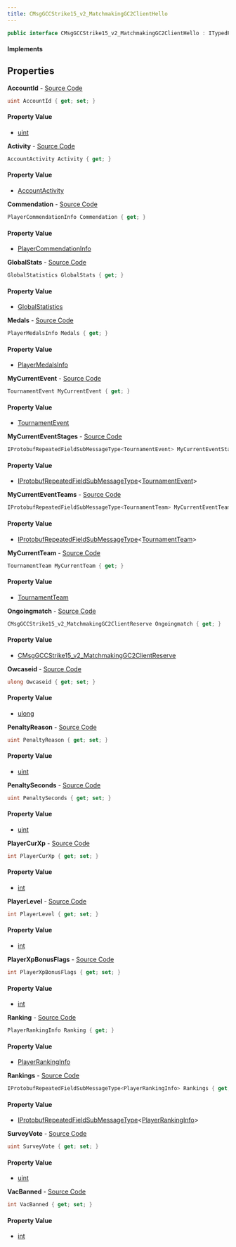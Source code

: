 ```yaml
---
title: CMsgGCCStrike15_v2_MatchmakingGC2ClientHello
---
```


```csharp
public interface CMsgGCCStrike15_v2_MatchmakingGC2ClientHello : ITypedProtobuf<CMsgGCCStrike15_v2_MatchmakingGC2ClientHello>, INativeHandle
```

#### Implements

## Properties

**AccountId** - [Source Code](https://github.com/swiftly-solution/swiftlys2/blob/master/managed/src/SwiftlyS2.Generated/Protobufs/Interfaces/CMsgGCCStrike15_v2_MatchmakingGC2ClientHello.cs#L13)

```csharp
uint AccountId { get; set; }
```

#### Property Value

- [uint](https://learn.microsoft.com/dotnet/api/system.uint32)

**Activity** - [Source Code](https://github.com/swiftly-solution/swiftlys2/blob/master/managed/src/SwiftlyS2.Generated/Protobufs/Interfaces/CMsgGCCStrike15_v2_MatchmakingGC2ClientHello.cs#L55)

```csharp
AccountActivity Activity { get; }
```

#### Property Value

- [AccountActivity](/docs/api/shared/protobufdefinitions/accountactivity)

**Commendation** - [Source Code](https://github.com/swiftly-solution/swiftlys2/blob/master/managed/src/SwiftlyS2.Generated/Protobufs/Interfaces/CMsgGCCStrike15_v2_MatchmakingGC2ClientHello.cs#L34)

```csharp
PlayerCommendationInfo Commendation { get; }
```

#### Property Value

- [PlayerCommendationInfo](/docs/api/shared/protobufdefinitions/playercommendationinfo)

**GlobalStats** - [Source Code](https://github.com/swiftly-solution/swiftlys2/blob/master/managed/src/SwiftlyS2.Generated/Protobufs/Interfaces/CMsgGCCStrike15_v2_MatchmakingGC2ClientHello.cs#L19)

```csharp
GlobalStatistics GlobalStats { get; }
```

#### Property Value

- [GlobalStatistics](/docs/api/shared/protobufdefinitions/globalstatistics)

**Medals** - [Source Code](https://github.com/swiftly-solution/swiftlys2/blob/master/managed/src/SwiftlyS2.Generated/Protobufs/Interfaces/CMsgGCCStrike15_v2_MatchmakingGC2ClientHello.cs#L37)

```csharp
PlayerMedalsInfo Medals { get; }
```

#### Property Value

- [PlayerMedalsInfo](/docs/api/shared/protobufdefinitions/playermedalsinfo)

**MyCurrentEvent** - [Source Code](https://github.com/swiftly-solution/swiftlys2/blob/master/managed/src/SwiftlyS2.Generated/Protobufs/Interfaces/CMsgGCCStrike15_v2_MatchmakingGC2ClientHello.cs#L40)

```csharp
TournamentEvent MyCurrentEvent { get; }
```

#### Property Value

- [TournamentEvent](/docs/api/shared/protobufdefinitions/tournamentevent)

**MyCurrentEventStages** - [Source Code](https://github.com/swiftly-solution/swiftlys2/blob/master/managed/src/SwiftlyS2.Generated/Protobufs/Interfaces/CMsgGCCStrike15_v2_MatchmakingGC2ClientHello.cs#L49)

```csharp
IProtobufRepeatedFieldSubMessageType<TournamentEvent> MyCurrentEventStages { get; }
```

#### Property Value

- [IProtobufRepeatedFieldSubMessageType](/docs/api/shared/netmessages/iprotobufrepeatedfieldsubmessagetype-1)<[TournamentEvent](/docs/api/shared/protobufdefinitions/tournamentevent)>

**MyCurrentEventTeams** - [Source Code](https://github.com/swiftly-solution/swiftlys2/blob/master/managed/src/SwiftlyS2.Generated/Protobufs/Interfaces/CMsgGCCStrike15_v2_MatchmakingGC2ClientHello.cs#L43)

```csharp
IProtobufRepeatedFieldSubMessageType<TournamentTeam> MyCurrentEventTeams { get; }
```

#### Property Value

- [IProtobufRepeatedFieldSubMessageType](/docs/api/shared/netmessages/iprotobufrepeatedfieldsubmessagetype-1)<[TournamentTeam](/docs/api/shared/protobufdefinitions/tournamentteam)>

**MyCurrentTeam** - [Source Code](https://github.com/swiftly-solution/swiftlys2/blob/master/managed/src/SwiftlyS2.Generated/Protobufs/Interfaces/CMsgGCCStrike15_v2_MatchmakingGC2ClientHello.cs#L46)

```csharp
TournamentTeam MyCurrentTeam { get; }
```

#### Property Value

- [TournamentTeam](/docs/api/shared/protobufdefinitions/tournamentteam)

**Ongoingmatch** - [Source Code](https://github.com/swiftly-solution/swiftlys2/blob/master/managed/src/SwiftlyS2.Generated/Protobufs/Interfaces/CMsgGCCStrike15_v2_MatchmakingGC2ClientHello.cs#L16)

```csharp
CMsgGCCStrike15_v2_MatchmakingGC2ClientReserve Ongoingmatch { get; }
```

#### Property Value

- [CMsgGCCStrike15_v2_MatchmakingGC2ClientReserve](/docs/api/shared/protobufdefinitions/cmsggccstrike15_v2_matchmakinggc2clientreserve)

**Owcaseid** - [Source Code](https://github.com/swiftly-solution/swiftlys2/blob/master/managed/src/SwiftlyS2.Generated/Protobufs/Interfaces/CMsgGCCStrike15_v2_MatchmakingGC2ClientHello.cs#L70)

```csharp
ulong Owcaseid { get; set; }
```

#### Property Value

- [ulong](https://learn.microsoft.com/dotnet/api/system.uint64)

**PenaltyReason** - [Source Code](https://github.com/swiftly-solution/swiftlys2/blob/master/managed/src/SwiftlyS2.Generated/Protobufs/Interfaces/CMsgGCCStrike15_v2_MatchmakingGC2ClientHello.cs#L25)

```csharp
uint PenaltyReason { get; set; }
```

#### Property Value

- [uint](https://learn.microsoft.com/dotnet/api/system.uint32)

**PenaltySeconds** - [Source Code](https://github.com/swiftly-solution/swiftlys2/blob/master/managed/src/SwiftlyS2.Generated/Protobufs/Interfaces/CMsgGCCStrike15_v2_MatchmakingGC2ClientHello.cs#L22)

```csharp
uint PenaltySeconds { get; set; }
```

#### Property Value

- [uint](https://learn.microsoft.com/dotnet/api/system.uint32)

**PlayerCurXp** - [Source Code](https://github.com/swiftly-solution/swiftlys2/blob/master/managed/src/SwiftlyS2.Generated/Protobufs/Interfaces/CMsgGCCStrike15_v2_MatchmakingGC2ClientHello.cs#L61)

```csharp
int PlayerCurXp { get; set; }
```

#### Property Value

- [int](https://learn.microsoft.com/dotnet/api/system.int32)

**PlayerLevel** - [Source Code](https://github.com/swiftly-solution/swiftlys2/blob/master/managed/src/SwiftlyS2.Generated/Protobufs/Interfaces/CMsgGCCStrike15_v2_MatchmakingGC2ClientHello.cs#L58)

```csharp
int PlayerLevel { get; set; }
```

#### Property Value

- [int](https://learn.microsoft.com/dotnet/api/system.int32)

**PlayerXpBonusFlags** - [Source Code](https://github.com/swiftly-solution/swiftlys2/blob/master/managed/src/SwiftlyS2.Generated/Protobufs/Interfaces/CMsgGCCStrike15_v2_MatchmakingGC2ClientHello.cs#L64)

```csharp
int PlayerXpBonusFlags { get; set; }
```

#### Property Value

- [int](https://learn.microsoft.com/dotnet/api/system.int32)

**Ranking** - [Source Code](https://github.com/swiftly-solution/swiftlys2/blob/master/managed/src/SwiftlyS2.Generated/Protobufs/Interfaces/CMsgGCCStrike15_v2_MatchmakingGC2ClientHello.cs#L31)

```csharp
PlayerRankingInfo Ranking { get; }
```

#### Property Value

- [PlayerRankingInfo](/docs/api/shared/protobufdefinitions/playerrankinginfo)

**Rankings** - [Source Code](https://github.com/swiftly-solution/swiftlys2/blob/master/managed/src/SwiftlyS2.Generated/Protobufs/Interfaces/CMsgGCCStrike15_v2_MatchmakingGC2ClientHello.cs#L67)

```csharp
IProtobufRepeatedFieldSubMessageType<PlayerRankingInfo> Rankings { get; }
```

#### Property Value

- [IProtobufRepeatedFieldSubMessageType](/docs/api/shared/netmessages/iprotobufrepeatedfieldsubmessagetype-1)<[PlayerRankingInfo](/docs/api/shared/protobufdefinitions/playerrankinginfo)>

**SurveyVote** - [Source Code](https://github.com/swiftly-solution/swiftlys2/blob/master/managed/src/SwiftlyS2.Generated/Protobufs/Interfaces/CMsgGCCStrike15_v2_MatchmakingGC2ClientHello.cs#L52)

```csharp
uint SurveyVote { get; set; }
```

#### Property Value

- [uint](https://learn.microsoft.com/dotnet/api/system.uint32)

**VacBanned** - [Source Code](https://github.com/swiftly-solution/swiftlys2/blob/master/managed/src/SwiftlyS2.Generated/Protobufs/Interfaces/CMsgGCCStrike15_v2_MatchmakingGC2ClientHello.cs#L28)

```csharp
int VacBanned { get; set; }
```

#### Property Value

- [int](https://learn.microsoft.com/dotnet/api/system.int32)

